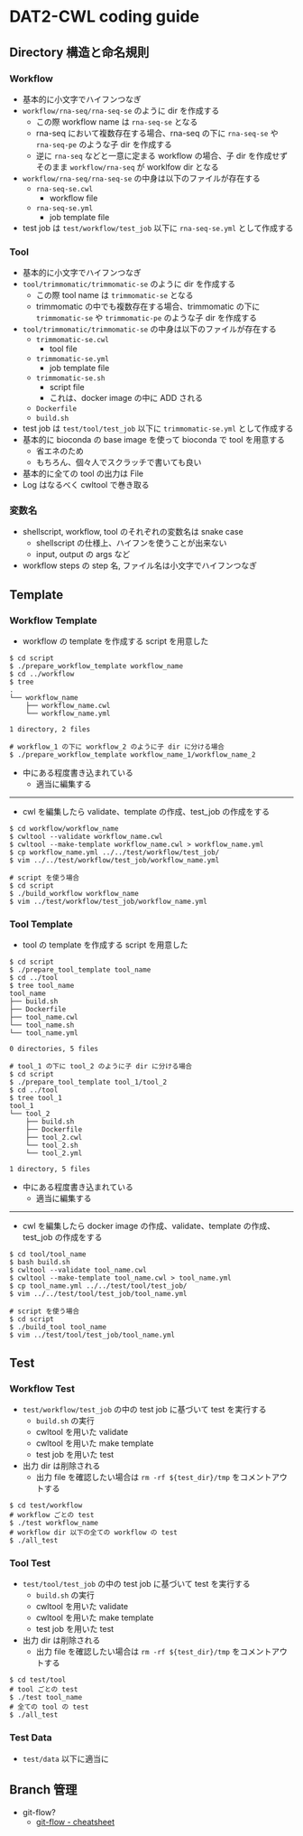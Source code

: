 # DAT2-CWL coding guide

## Directory 構造と命名規則

### Workflow

- 基本的に小文字でハイフンつなぎ
- `workflow/rna-seq/rna-seq-se` のように dir を作成する
  - この際 workflow name は `rna-seq-se` となる
  - rna-seq において複数存在する場合、rna-seq の下に `rna-seq-se` や `rna-seq-pe` のような子 dir を作成する
  - 逆に `rna-seq` などと一意に定まる workflow の場合、子 dir を作成せずそのまま `workflow/rna-seq` が worklfow dir となる
- `workflow/rna-seq/rna-seq-se` の中身は以下のファイルが存在する
  - `rna-seq-se.cwl`
    - workflow file
  - `rna-seq-se.yml`
    - job template file
- test job は `test/workflow/test_job` 以下に `rna-seq-se.yml` として作成する

### Tool

- 基本的に小文字でハイフンつなぎ
- `tool/trimmomatic/trimmomatic-se` のように dir を作成する
  - この際 tool name は `trimmomatic-se` となる
  - trimmomatic の中でも複数存在する場合、trimmomatic の下に `trimmomatic-se` や `trimmomatic-pe` のような子 dir を作成する
- `tool/trimmomatic/trimmomatic-se` の中身は以下のファイルが存在する
  - `trimmomatic-se.cwl`
    - tool file
  - `trimmomatic-se.yml`
    - job template file
  - `trimmomatic-se.sh`
    - script file
    - これは、docker image の中に ADD される
  - `Dockerfile`
  - `build.sh`
- test job は `test/tool/test_job` 以下に `trimmomatic-se.yml` として作成する
- 基本的に bioconda の base image を使って bioconda で tool を用意する
  - 省エネのため
  - もちろん、個々人でスクラッチで書いても良い
- 基本的に全ての tool の出力は File
- Log はなるべく cwltool で巻き取る

### 変数名

- shellscript, workflow, tool のそれぞれの変数名は snake case
  - shellscript の仕様上、ハイフンを使うことが出来ない
  - input, output の args など
- workflow steps の step 名, ファイル名は小文字でハイフンつなぎ

## Template

### Workflow Template

- workflow の template を作成する script を用意した

```shell
$ cd script
$ ./prepare_workflow_template workflow_name
$ cd ../workflow
$ tree
.
└── workflow_name
    ├── workflow_name.cwl
    └── workflow_name.yml

1 directory, 2 files

# workflow_1 の下に workflow_2 のように子 dir に分ける場合
$ ./prepare_workflow_template workflow_name_1/workflow_name_2
```

- 中にある程度書き込まれている
  - 適当に編集する

---

- cwl を編集したら validate、template の作成、test_job の作成をする

```shell
$ cd workflow/workflow_name
$ cwltool --validate workflow_name.cwl
$ cwltool --make-template workflow_name.cwl > workflow_name.yml
$ cp workflow_name.yml ../../test/workflow/test_job/
$ vim ../../test/workflow/test_job/workflow_name.yml

# script を使う場合
$ cd script
$ ./build_workflow workflow_name
$ vim ../test/workflow/test_job/workflow_name.yml
```

### Tool Template

- tool の template を作成する script を用意した

```shell
$ cd script
$ ./prepare_tool_template tool_name
$ cd ../tool
$ tree tool_name
tool_name
├── build.sh
├── Dockerfile
├── tool_name.cwl
└── tool_name.sh
└── tool_name.yml

0 directories, 5 files

# tool_1 の下に tool_2 のように子 dir に分ける場合
$ cd script
$ ./prepare_tool_template tool_1/tool_2
$ cd ../tool
$ tree tool_1
tool_1
└── tool_2
    ├── build.sh
    ├── Dockerfile
    ├── tool_2.cwl
    └── tool_2.sh
    └── tool_2.yml

1 directory, 5 files
```

- 中にある程度書き込まれている
  - 適当に編集する

---

- cwl を編集したら docker image の作成、validate、template の作成、test_job の作成をする

```shell
$ cd tool/tool_name
$ bash build.sh
$ cwltool --validate tool_name.cwl
$ cwltool --make-template tool_name.cwl > tool_name.yml
$ cp tool_name.yml ../../test/tool/test_job/
$ vim ../../test/tool/test_job/tool_name.yml

# script を使う場合
$ cd script
$ ./build_tool tool_name
$ vim ../test/tool/test_job/tool_name.yml
```

## Test

### Workflow Test

- `test/workflow/test_job` の中の test job に基づいて test を実行する
  - `build.sh` の実行
  - cwltool を用いた validate
  - cwltool を用いた make template
  - test job を用いた test
- 出力 dir は削除される
  - 出力 file を確認したい場合は `rm -rf ${test_dir}/tmp` をコメントアウトする

```shell
$ cd test/workflow
# workflow ごとの test
$ ./test workflow_name
# workflow dir 以下の全ての workflow の test
$ ./all_test
```

### Tool Test

- `test/tool/test_job` の中の test job に基づいて test を実行する
  - `build.sh` の実行
  - cwltool を用いた validate
  - cwltool を用いた make template
  - test job を用いた test
- 出力 dir は削除される
  - 出力 file を確認したい場合は `rm -rf ${test_dir}/tmp` をコメントアウトする

```shell
$ cd test/tool
# tool ごとの test
$ ./test tool_name
# 全ての tool の test
$ ./all_test
```

### Test Data

- `test/data` 以下に適当に

## Branch 管理

- git-flow?
  - [git-flow - cheatsheet](https://danielkummer.github.io/git-flow-cheatsheet/)
